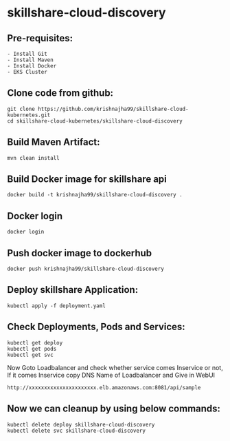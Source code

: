 # skillshare-cloud-discovery

Pre-requisites:
--------
    - Install Git
    - Install Maven
    - Install Docker
    - EKS Cluster
    
Clone code from github:
-------
    git clone https://github.com/krishnajha99/skillshare-cloud-kubernetes.git
    cd skillshare-cloud-kubernetes/skillshare-cloud-discovery
    
Build Maven Artifact:
-------
    mvn clean install
 
Build Docker image for skillshare api
--------------
    docker build -t krishnajha99/skillshare-cloud-discovery .
  
Docker login
-------------
    docker login
    
Push docker image to dockerhub
-----------
    docker push krishnajha99/skillshare-cloud-discovery
    
Deploy skillshare Application:
--------
    kubectl apply -f deployment.yaml
    
Check Deployments, Pods and Services:
-------

    kubectl get deploy
    kubectl get pods
    kubectl get svc
    
Now Goto Loadbalancer and check whether service comes Inservice or not, If it comes Inservice copy DNS Name of Loadbalancer and Give in WebUI
    
    http://xxxxxxxxxxxxxxxxxxxxxx.elb.amazonaws.com:8081/api/sample

Now we can cleanup by using below commands:
--------
    kubectl delete deploy skillshare-cloud-discovery
    kubectl delete svc skillshare-cloud-discovery
